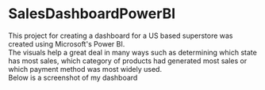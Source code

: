 # SalesDashboardPowerBI
This project for creating a dashboard for a US based superstore was created using Microsoft's Power BI.
<br>The visuals help a great deal in many ways such as determining which state has most sales, which category of products had generated most sales or which payment method was most widely used.
<br>Below is a screenshot of my dashboard



